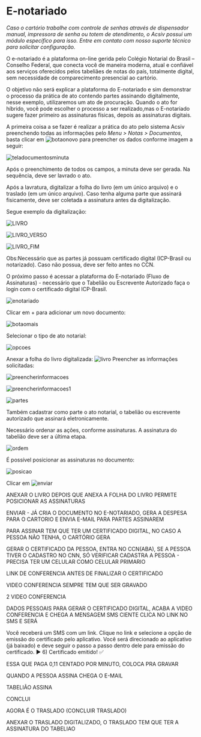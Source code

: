 # E-notariado
*Caso o cartório trabalhe com controle de senhas através de dispensador manual, impressora de senha ou totem de atendimento, o Acsiv possui um módulo específico para isso. Entre em contato com nosso suporte técnico para solicitar configuração.*

O e-notariado é a plataforma on-line gerida pelo Colégio Notarial do Brasil – Conselho Federal, que conecta você de maneira moderna, atual e confiável aos serviços oferecidos pelos tabeliães de notas do país, totalmente digital, sem necessidade de comparecimento presencial ao cartório.

O objetivo não será explicar a plataforma do E-notariado e sim demonstrar o processo da prática de ato contendo partes assinando digitalmente, nesse exemplo, utilizaremos um ato de procuração. Quando o ato for híbrido, você pode escolher o processo a ser realizado,mas o E-notariado sugere fazer primeiro as assinaturas físicas, depois as assinaturas digitais. 

A primeira coisa a se fazer é realizar a prática do ato pelo sistema Acsiv preenchendo todas as informações pelo *Menu > Notas > Documentos*, basta clicar em ![botaonovo](https://github.com/gislenetavaresacsiv/E-notariado/blob/main/Imagens/Botao_Novo.PNG) para preencher os dados conforme imagem a seguir:


 ![teladocumentosminuta]()
 
 Após o preenchimento de todos os campos, a minuta deve ser gerada. Na sequência, deve ser lavrado o ato.
 
 Após a lavratura, digitalizar a folha do livro (em um único arquivo) e o traslado (em um único arquivo). Caso tenha alguma parte que assinará fisicamente, deve ser coletada a assinatura antes da digitalização.
 
 Segue exemplo da digitalização:
 
 ![LIVRO](https://github.com/gislenetavaresacsiv/E-notariado/blob/main/Imagens/LIVRO.png)

 ![LIVRO_VERSO](https://github.com/gislenetavaresacsiv/E-notariado/blob/main/Imagens/LIVRO_VERSO.png)
 
 ![LIVRO_FIM](https://github.com/gislenetavaresacsiv/E-notariado/blob/main/Imagens/LIVRO_FIM.png)
 
 Obs:Necessário que as partes já possuam certificado digital (ICP-Brasil ou notarizado). Caso não possua, deve ser feito antes no CCN.
 
  O próximo passo é acessar a plataforma do E-notariado (Fluxo de Assinaturas) - necessário que o Tabelião ou Escrevente Autorizado faça o login com o certificado digital ICP-Brasil. 
  
   ![enotariado](https://github.com/gislenetavaresacsiv/E-notariado/blob/main/Imagens/E-NOTARIADO.PNG)
  
  Clicar em + para adicionar um novo documento:
  
   ![botaomais](https://github.com/gislenetavaresacsiv/E-notariado/blob/main/Imagens/bOTAO.PNG)
   
  Selecionar o tipo de ato notarial:
  
   ![opcoes](https://github.com/gislenetavaresacsiv/E-notariado/blob/main/Imagens/OP%C3%87%C3%95ES.PNG)

Anexar a folha do livro digitalizada:
 ![livro](https://github.com/gislenetavaresacsiv/E-notariado/blob/main/Imagens/ANEXAR_LIVRO.PNG)
Preencher as informações solicitadas:


 ![preencherinformacoes](https://github.com/gislenetavaresacsiv/E-notariado/blob/main/Imagens/PREENCHER_INFORMA%C3%87%C3%95ES.PNG)
 
 ![preencherinformacoes1](https://github.com/gislenetavaresacsiv/E-notariado/blob/main/Imagens/PREENCHER_INFORMA%C3%87%C3%95ES_1.PNG)


 ![partes](https://github.com/gislenetavaresacsiv/E-notariado/blob/main/Imagens/DEPOIS%20MOSTRA%20A%20LOPCALIZA%C3%87%C3%83O%20DAS%20ASSINATURAS.PNG)
 
Também cadastrar como parte o ato notarial, o tabelião ou escrevente autorizado que assinará eletronicamente.

Necessário ordenar as ações, conforme assinaturas. A assinatura do tabelião deve ser a última etapa.

 ![ordem](https://github.com/gislenetavaresacsiv/E-notariado/blob/main/Imagens/ORDEM_ACOES.PNG)
 
 É possível posicionar as assinaturas no documento:

 ![posicao](https://github.com/gislenetavaresacsiv/E-notariado/blob/main/Imagens/POSICIONO%20ONDE%20QUERO%20COLOCAR%20A%20IMAGEM.PNG)
 
 Clicar em  ![enviar](https://github.com/gislenetavaresacsiv/E-notariado/blob/main/Imagens/JA%20CRIA%20NO%20E-NOTARIADO.PNG)


ANEXAR O LIVRO
DEPOIS QUE ANEXA A FOLHA DO LIVRO PERMITE POSICIONAR AS ASSINATURAS

ENVIAR - JÁ CRIA O DOCUMENTO NO E-NOTARIADO, GERA A DESPESA PARA O CARTORIO E ENVIA E-MAIL PARA PARTES ASSINAREM

PARA ASSINAR TEM QUE TER UM CERTIFICADO DIGITAL, NO CASO A PESSOA NÃO TENHA, O CARTÓRIO GERA

GERAR O CERTIFICADO DA PESSOA, ENTRA NO CCN(ABA), SE A PESSOA TIVER O CADASTRO NO CNN, SÓ VERIFICAR
CADASTRA A PESSOA - PRECISA TER UM CELULAR COMO CELULAR PRIMARIO

LINK DE CONFERENCIA ANTES DE FINALIZAR O CERTIFICADO

VIDEO CONFERENCIA SEMPRE TEM QUE SER GRAVADO

2 VIDEO CONFERENCIA 

DADOS PESSOAIS PARA GERAR O CERTIFICADO DIGITAL, ACABA A VIDEO CONFERENCIA E CHEGA A MENSAGEM SMS 
CIENTE CLICA NO LINK NO SMS E SERÁ 

Você receberá um SMS com um link. Clique no link e selecione a opção de emissão do certificado pelo aplicativo. Você será direcionado ao aplicativo (já baixado) e deve seguir o passo a passo dentro dele para emissão do certificado. ▶️
6) Certificado emitido! ✅

ESSA QUE PAGA 0,11 CENTADO POR MINUTO, COLOCA PRA GRAVAR

QUANDO A PESSOA ASSINA CHEGA O E-MAIL

TABELIÃO ASSINA

CONCLUI

AGORA É O TRASLADO (CONCLUIR TRASLADO)

ANEXAR O TRASLADO DIGITALIZADO, O TRASLADO TEM QUE TER A ASSINATURA DO TABELIAO
 ![]()
